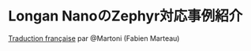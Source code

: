 Longan NanoのZephyr対応事例紹介
=================================

[Traduction française](https://github.com/Martoni/zephyr_porting_gd32v/tree/french_version) par @Martoni (Fabien Marteau) 
